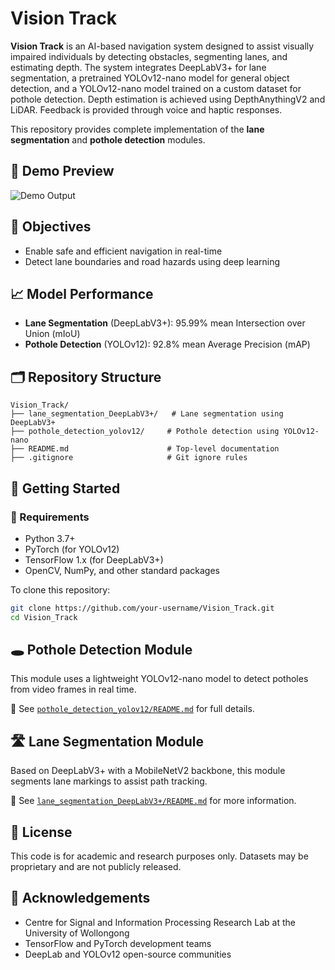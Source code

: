# Vision Track

**Vision Track** is an AI-based navigation system designed to assist visually impaired individuals by detecting obstacles, segmenting lanes, and estimating depth. The system integrates DeepLabV3+ for lane segmentation, a pretrained YOLOv12-nano model for general object detection, and a YOLOv12-nano model trained on a custom dataset for pothole detection. Depth estimation is achieved using DepthAnythingV2 and LiDAR. Feedback is provided through voice and haptic responses.

This repository provides complete implementation of the **lane segmentation** and **pothole detection** modules.

## 🎥 Demo Preview

![Demo Output](./docs/output.gif)

## 🎯 Objectives

- Enable safe and efficient navigation in real-time  
- Detect lane boundaries and road hazards using deep learning  

## 📈 Model Performance

- **Lane Segmentation** (DeepLabV3+): 95.99% mean Intersection over Union (mIoU)  
- **Pothole Detection** (YOLOv12): 92.8% mean Average Precision (mAP)  

## 🗂️ Repository Structure

```
Vision_Track/
├── lane_segmentation_DeepLabV3+/   # Lane segmentation using DeepLabV3+
├── pothole_detection_yolov12/     # Pothole detection using YOLOv12-nano
├── README.md                      # Top-level documentation
├── .gitignore                     # Git ignore rules
```

## 🚀 Getting Started

### 🧰 Requirements

- Python 3.7+  
- PyTorch (for YOLOv12)  
- TensorFlow 1.x (for DeepLabV3+)  
- OpenCV, NumPy, and other standard packages  

To clone this repository:

```bash
git clone https://github.com/your-username/Vision_Track.git
cd Vision_Track
```

## 🕳️ Pothole Detection Module

This module uses a lightweight YOLOv12-nano model to detect potholes from video frames in real time.

📄 See [`pothole_detection_yolov12/README.md`](pothole_detection_yolov12/README.md) for full details.

## 🛣️ Lane Segmentation Module

Based on DeepLabV3+ with a MobileNetV2 backbone, this module segments lane markings to assist path tracking.

📄 See [`lane_segmentation_DeepLabV3+/README.md`](lane_segmentation_DeepLabV3+/README.md) for more information. 

## 📝 License

This code is for academic and research purposes only. Datasets may be proprietary and are not publicly released.

## 🙋 Acknowledgements

- Centre for Signal and Information Processing Research Lab at the University of Wollongong  
- TensorFlow and PyTorch development teams  
- DeepLab and YOLOv12 open-source communities  
